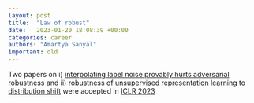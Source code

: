 ```yaml
---
layout: post
title:  "Law of robust"
date:   2023-01-20 18:08:39 +00:00
categories: career
authors: "Amartya Sanyal"
important: old
---
```

Two papers on  i) <a href="https://openreview.net/forum?id=0_TxFpAsEI"> interpolating label noise provably hurts adversarial
robustness</a> and  ii) <a href="https://openreview.net/forum?id=LiXDW7CF94J">
robustness of unsupervised representation learning
to distribution shift</a> were accepted in  <a
href="https://iclr.cc/"> ICLR 2023</a> 
